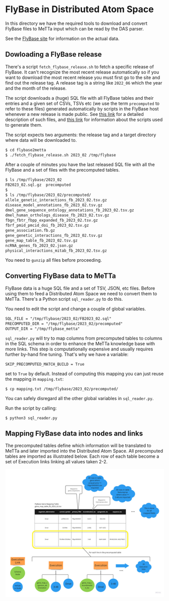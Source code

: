 # FlyBase in Distributed Atom Space

In this directory we have the required tools to download and convert FlyBase files to MeTTa input which can be read by the DAS parser.

See the [FlyBase site](https://flybase.org/) for information on the actual data.

## Dowloading a FlyBase release

There's a script `fetch_flybase_release.sh` to fetch a specific release of FlyBase. It can't recognize the most recent release automatically so if you want to download the most recent release you must first go to the site and find out the release tag. A release tag is a string like `2022_06` which the year and the month of the release.

The script downloads a (huge) SQL file with all FlyBase tables and their entries and a given set of CSVs, TSVs etc (we use the term `precomputed` to refer to these files) generated automatically by scripts in the FlyBase host whenever a new release is made public. See [this link](https://wiki.flybase.org/wiki/FlyBase:Downloads_Overview) for a detailed description of such files, and [this link](https://github.com/FlyBase/harvdev-bulk-reports#GoCDPipeline) for information about the scripts used to generate them.

The script expects two arguments: the release tag and a target directory where data will be downloaded to.

```
$ cd flybase2metta
$ ./fetch_flybase_release.sh 2023_02 /tmp/flybase
```

After a couple of minutes you have the last released SQL file with all the FlyBase and a set of files with the precomputed tables.

```
$ ls /tmp/flybase/2023_02
FB2023_02.sql.gz  precomputed
$
$ ls /tmp/flybase/2023_02/precomputed/
allele_genetic_interactions_fb_2023_02.tsv.gz
disease_model_annotations_fb_2023_02.tsv.gz
dmel_gene_sequence_ontology_annotations_fb_2023_02.tsv.gz
dmel_human_orthologs_disease_fb_2023_02.tsv.gz
fbgn_fbtr_fbpp_expanded_fb_2023_02.tsv.gz
fbrf_pmid_pmcid_doi_fb_2023_02.tsv.gz
gene_association.fb.gz
gene_genetic_interactions_fb_2023_02.tsv.gz
gene_map_table_fb_2023_02.tsv.gz
ncRNA_genes_fb_2023_02.json.gz
physical_interactions_mitab_fb_2023_02.tsv.gz
```

You need to `gunzip` all files before proceeding.

## Converting FlyBase data to MeTTa

FlyBase data is a huge SQL file and a set of TSV, JSON, etc files. Before using them to feed a Distributed Atom Space we need to convert them to MeTTa. There's a Python script `sql_reader.py` to do this.

You need to edit the script and change a couple of global variables.

```
SQL_FILE = "/tmp/flybase/2023_02/FB2023_02.sql"
PRECOMPUTED_DIR = "/tmp/flybase/2023_02/precomputed"
OUTPUT_DIR = "/tmp/flybase_metta"
```

`sql_reader.py` will try to map columns from precomputed tables to columns in the SQL schema in order to enhance the MeTTa knowledge base with more links. This step is computationally expensive and usually requires further by-hand fine tuning. That's why we have a variable:

```
SKIP_PRECOMPUTED_MATCH_BUILD = True
```

set to `True` by default. Instead of computing this mapping you can just reuse the mapping in `mapping.txt`:

```
$ cp mapping.txt /tmp/flybase/2023_02/precomputed/
```

You can safely disregard all the other global variables in `sql_reader.py`.

Run the script by calling:

```
$ python3 sql_reader.py
```

## Mapping FlyBase data into nodes and links

The precomputed tables define which information will be translated to MeTTa and later imported into the Distributed Atom Space. All precomputed tables are imported as illustrated below.
Each row of each table become a set of Execution links linking all values taken 2-2.

![precomputed](precomputed.jpg)
